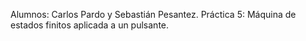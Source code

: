 Alumnos: Carlos Pardo y Sebastián Pesantez.
Práctica 5: Máquina de estados finitos aplicada a un pulsante.
